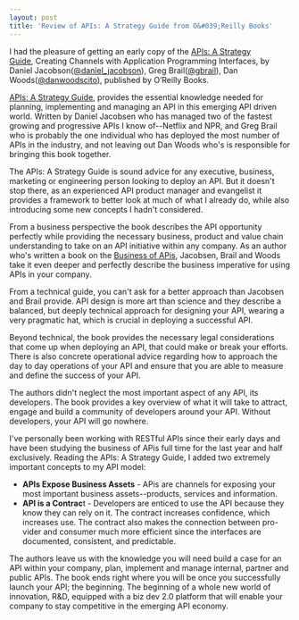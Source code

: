 ```yaml
---
layout: post
title: 'Review of APIs: A Strategy Guide from O&#039;Reilly Books'
---
```

<p><a href="http://shop.oreilly.com/product/0636920021223.do"><img style="padding: 15px;" src="http://kinlane-productions.s3.amazonaws.com/api-evangelist/books/apis-a-strategy-guide.png" alt="" align="right" /></a></p>
<p>I had the pleasure of getting an early copy of the <a href="http://shop.oreilly.com/product/0636920021223.do">APIs: A Strategy Guide</a>, Creating Channels with Application Programming Interfaces, by Daniel Jacobson(<a href="https://twitter.com/#!/daniel_jacobson">@daniel_jacobson</a>), Greg Brail(<a href="https://twitter.com/#!/gbrail">@gbrail</a>), Dan Woods(<a href="https://twitter.com/#!/danwoodscito">@danwoodscito</a>), published by&nbsp;O&rsquo;Reilly Books.</p>
<p><a href="http://shop.oreilly.com/product/0636920021223.do">APIs: A Strategy Guide</a>, provides the essential knowledge needed for planning, implementing and managing an API in this emerging API driven world.  Written by Daniel Jacobsen who has managed two of the fastest growing and progressive APIs I know of--Netflix and NPR, and Greg Brail who is probably the one individual who has deployed the most number of APIs in the industry, and not leaving out Dan Woods who's is responsible for bringing this book together.</p>
<p>The APIs: A Strategy Guide is sound advice for any executive, business, marketing or engineering person looking to deploy an API.  But it doesn't stop there, as an experienced API product manager and evangelist it provides a framework to better look at much of what I already do, while also introducing some new concepts I hadn't considered.</p>
<p>From a business perspective the book describes the API opportunity perfectly while providing the necessary business, product and value chain understanding to take on an API initiative within any company.  As an author who's written a book on the <a title="Business of APIs" href="/business_of_apis.php">Business of APis</a>, Jacobsen, Brail and Woods take it even deeper and perfectly describe the business imperative for using APIs in your company.</p>
<p>From a technical guide, you can't ask for a better approach than Jacobsen and Brail provide.  API design is more art than science and they describe a balanced, but deeply technical approach for designing your API, wearing a very pragmatic hat, which is crucial in deploying a successful API.</p>
<p>Beyond technical, the book provides the necessary legal considerations that come up when deploying an API, that could make or break your efforts.  There is also concrete operational advice regarding how to approach the day to day operations of your API and ensure that you are able to measure and define the success of your API.</p>
<p>The authors didn't neglect the most important aspect of any API, its developers.  The book provides a key overview of what it will take to attract, engage and build a community of developers around your API.  Without developers, your API will go nowhere.</p>
<p>I've personally been working with RESTful APIs since their early days and have been studying the business of APis full time for the last year and half exclusively.  Reading the APIs: A Strategy Guide, I added two extremely important concepts to my API model:</p>
<ul class="mainlist">
<li><strong>APIs Expose Business Assets</strong> - APis are channels for exposing your most important business assets--products, services and information. </li>
<li><strong>API is a Contrac</strong>t - Developers are enticed to use the API because they know they can rely on it. The contract increases confidence, which increases use. The contract also makes the connection between pro-vider and consumer much more efficient since the interfaces are documented, consistent, and predictable.</li>
</ul>
<p>The authors leave us with the knowledge you will need build a case for an API within your company, plan, implement and manage internal, partner and public APIs.  The book ends right where you will be once you successfully launch your API; the beginning.  The beginning of a whole new world of innovation, R&amp;D, equipped with a biz dev 2.0 platform that will enable your company to stay competitive in the emerging API economy.</p>
